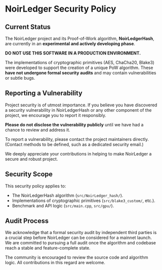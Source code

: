 

# NoirLedger Security Policy

## Current Status

The NoirLedger project and its Proof-of-Work algorithm, **NoirLedgerHash**, are currently in an **experimental and actively developing phase**.

**DO NOT USE THIS SOFTWARE IN A PRODUCTION ENVIRONMENT.**

The implementations of cryptographic primitives (AES, ChaCha20, Blake3) were developed to support the creation of a unique PoW algorithm. These **have not undergone formal security audits** and may contain vulnerabilities or subtle bugs.

## Reporting a Vulnerability

Project security is of utmost importance. If you believe you have discovered a security vulnerability in NoirLedgerHash or any other component of the project, we encourage you to report it responsibly.

**Please do not disclose the vulnerability publicly** until we have had a chance to review and address it.

To report a vulnerability, please contact the project maintainers directly. (Contact methods to be defined, such as a dedicated security email.)

We deeply appreciate your contributions in helping to make NoirLedger a secure and robust project.

## Security Scope

This security policy applies to:

* The NoirLedgerHash algorithm (`src/NoirLedger_hash/`).
* Implementations of cryptographic primitives (`src/blake3_custom/`, etc.).
* Benchmark and API logic (`src/main.cpp`, `src/gpu/`).

## Audit Process

We acknowledge that a formal security audit by independent third parties is a crucial step before NoirLedger can be considered for a mainnet launch. We are committed to pursuing a full audit once the algorithm and codebase reach a stable and feature-complete state.

The community is encouraged to review the source code and algorithm logic. All contributions in this regard are welcome.
